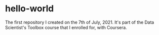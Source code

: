 # hello-world
The first repository I created on the 7th of July, 2021. It's part of the Data Scientist's Toolbox course that I enrolled for, with Coursera.
